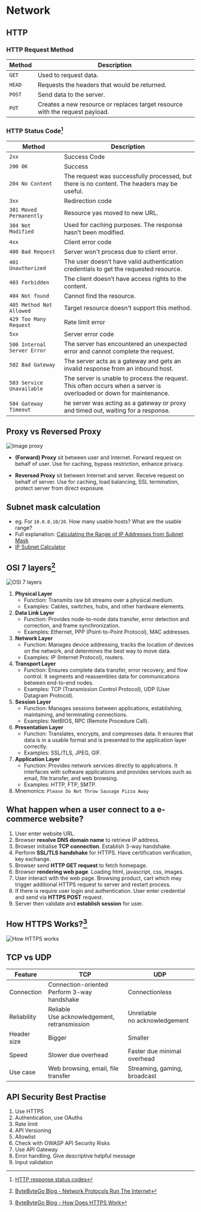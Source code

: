 # Network

## HTTP

### HTTP Request Method

| Method | Description |
| ------ | ----------- |
| `GET`  | Used to request data. |
| `HEAD` | Requests the headers that would be returned. |
| `POST` | Send data to the server. |
| `PUT`  | Creates a new resource or replaces target resource with the request payload. |

### HTTP Status Code[^3]

| Method | Description |
| ------ | ----------- |
| `2xx` | Success Code | 
| `200 OK` | Success |
| `204 No Content` | The request was successfully processed, but there is no content. The headers may be useful. |
| `3xx` | Redirection code |
| `301 Moved Permanently` | Resource yas moved to new URL. |
| `304 Not Modified` | Used for caching purposes. The response hasn’t been modified. |
| `4xx` | Client error code |
| `400 Bad Request` | Server won't process due to client error. |
| `401 Unauthorized` | The user doesn’t have valid authentication credentials to get the requested resource. |
| `403 Forbidden` | The client doesn’t have access rights to the content. |
| `404 Not found` | Cannot find the resource. |
| `405 Method Not Allowed` | Target resource doesn't support this method. |
| `429 Too Many Request` | Rate limit error |
| `5xx` | Server error code |
| `500 Internal Server Error` | The server has encountered an unexpected error and cannot complete the request. |
| `502 Bad Gateway` | The server acts as a gateway and gets an invalid response from an inbound host. |
| `503 Service Unavailable` | The server is unable to process the request. This often occurs when a server is overloaded or down for maintenance.  |
| `504 Gateway Timeout` | he server was acting as a gateway or proxy and timed out, waiting for a response.  |

## Proxy vs Reversed Proxy

![Image proxy](assets/proxy.jpg)

- **(Forward) Proxy** sit between user and Internet. Forward request on behalf of user. Use for caching, bypass restriction, enhance privacy.

- **Reversed Proxy** sit between Internet and server. Receive request on behalf of server. Use for caching, load balancing, SSL termination, protect server from direct exposure.

## Subnet mask calculation

- eg. For `10.0.0.10/20`. How many usable hosts? What are the usable range?
- Full explanation: [Calculating the Range of IP Addresses from Subnet Mask](https://www.baeldung.com/cs/get-ip-range-from-subnet-mask)
- [IP Subnet Calculator](https://www.calculator.net/ip-subnet-calculator.html)

## OSI 7 layers[^1]

![OSI 7 layers](assets/osi-7-layers.jpg)

1. **Physical Layer**
    - Function: Transmits raw bit streams over a physical medium.
    - Examples: Cables, switches, hubs, and other hardware elements.
2. **Data Link Layer**
    - Function: Provides node-to-node data transfer, error detection and correction, and frame synchronization.
    - Examples: Ethernet, PPP (Point-to-Point Protocol), MAC addresses.
3. **Network Layer**
    - Function: Manages device addressing, tracks the location of devices on the network, and determines the best way to move data.
    - Examples: IP (Internet Protocol), routers.
4. **Transport Layer**
    - Function: Ensures complete data transfer, error recovery, and flow control. It segments and reassembles data for communications between end-to-end nodes.
    - Examples: TCP (Transmission Control Protocol), UDP (User Datagram Protocol).
5. **Session Layer**
    - Function: Manages sessions between applications, establishing, maintaining, and terminating connections.
    - Examples: NetBIOS, RPC (Remote Procedure Call).
6. **Presentation Layer**
    - Function: Translates, encrypts, and compresses data. It ensures that data is in a usable format and is presented to the application layer correctly.
    - Examples: SSL/TLS, JPEG, GIF.
7. **Application Layer**
    - Function: Provides network services directly to applications. It interfaces with software applications and provides services such as email, file transfer, and web browsing.
    - Examples: HTTP, FTP, SMTP.
8. Mnemonics: `Please Do Not Throw Sausage Pizza Away`

## What happen when a user connect to a e-commerce website?

1. User enter website URL.
2. Browser **resolve DNS domain name** to retrieve IP address.
3. Browser initialise **TCP connection**. Establish 3-way handshake.
4. Perform **SSL/TLS handshake** for HTTPS. Have certification verification, key exchange.
5. Browser send **HTTP GET request** to fetch homepage.
6. Browser **rendering web page**. Loading html, javascript, css, images.
7. User interact with the web page. Browsing product, cart which may trigger additional HTTPS request to server and restart process.
8. If there is require user login and authentication. User enter credential and send via **HTTPS POST** request.
9. Server then validate and **establish session** for user.

## How HTTPS Works?[^2]

![How HTTPS works](assets/how-https-work.jpg)

## TCP vs UDP

| Feature     | TCP | UDP |
| ----------- | --- | --- |
| Connection  | Connection-oriented<br>Perform 3-way handshake | Connectionless |
| Reliability | Reliable<br>Use acknowledgement, retransmission | Unreliable<br>no acknowledgement |
| Header size | Bigger | Smaller |
| Speed       | Slower due overhead | Faster due minimal overhead |
| Use case    | Web browsing, email, file transfer | Streaming, gaming, broadcast |

## API Security Best Practise

1. Use HTTPS
2. Authentication, use OAuths
3. Rate limit
4. API Versioning
5. Allowlist
6. Check with OWASP API Security Risks
7. Use API Gateway
8. Error handling. Give descriptive helpful message
9. Input validation

[^1]:[ByteByteGo Blog - Network Protocols Run The Internet](https://blog.bytebytego.com/p/network-protocols-run-the-internet)
[^2]:[ByteByteGo Blog - How Does HTTPS Work](https://blog.bytebytego.com/p/how-does-https-work-episode-6)
[^3]:[HTTP response status codes](https://developer.mozilla.org/en-US/docs/Web/HTTP/Status)